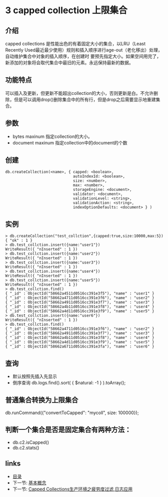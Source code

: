 # 3 capped collection  上限集合

## 介绍
capped collections 是性能出色的有着固定大小的集合，以LRU（Least Recently Used最近最少使用）规则和插入顺序进行age-out（老化移出）处理，自动维护集合中对象的插入顺序，在创建时 要预先指定大小。如果空间用完了，新添加的对象将会取代集合中最旧的元素。永远保持最新的数据。

## 功能特点
可以插入及更新，但更新不能超出collection的大小，否则更新是白。不允许删除，但是可以调用drop()删除集合中的所有行，但是drop之后需要显示地重建集合。

## 参数
* bytes maxinum 指定collection的大小。
* document maxinum 指定collection中的document的个数

## 创建
```
db.createCollection(<name>, { capped: <boolean>,
                              autoIndexId: <boolean>,
                              size: <number>,
                              max: <number>,
                              storageEngine: <document>,
                              validator: <document>,
                              validationLevel: <string>,
                              validationAction: <string>,
                              indexOptionDefaults: <document> } )
```

## 实例
```
> db.createCollection("test_collction",{capped:true,size:10000,max:5})
{ "ok" : 1 }
> db.test_collction.insert({name:"user1"})
WriteResult({ "nInserted" : 1 })
> db.test_collction.insert({name:"user2"})
WriteResult({ "nInserted" : 1 })
> db.test_collction.insert({name:"user3"})
WriteResult({ "nInserted" : 1 })
> db.test_collction.insert({name:"user4"})
WriteResult({ "nInserted" : 1 })
> db.test_collction.insert({name:"user5"})
WriteResult({ "nInserted" : 1 })
> db.test_collction.find()
{ "_id" : ObjectId("58662a4511d0516cc391e3f5"), "name" : "user1" }
{ "_id" : ObjectId("58662a4711d0516cc391e3f6"), "name" : "user2" }
{ "_id" : ObjectId("58662a4911d0516cc391e3f7"), "name" : "user3" }
{ "_id" : ObjectId("58662a4b11d0516cc391e3f8"), "name" : "user4" }
{ "_id" : ObjectId("58662a4d11d0516cc391e3f9"), "name" : "user5" }
> db.test_collction.insert({name:"user6"})
WriteResult({ "nInserted" : 1 })
> db.test_collction.find()
{ "_id" : ObjectId("58662a4711d0516cc391e3f6"), "name" : "user2" }
{ "_id" : ObjectId("58662a4911d0516cc391e3f7"), "name" : "user3" }
{ "_id" : ObjectId("58662a4b11d0516cc391e3f8"), "name" : "user4" }
{ "_id" : ObjectId("58662a4d11d0516cc391e3f9"), "name" : "user5" }
{ "_id" : ObjectId("58662a6711d0516cc391e3fa"), "name" : "user6" }
```

## 查询
* 默认按照先插入先显示
* 倒序查询 db.logs.find().sort( { $natural: -1 } ).toArray();

## 普通集合转换为上限集合
db.runCommand({"convertToCapped": "mycoll", size: 100000});

## 判断一个集合是否是固定集合有两种方法：
* db.c2.isCapped()
* db.c2.stats()

## links
  * [目录](<preface.md>)
  * 下一节: [基本概念](<02.1.md>)
  * 下一节: [Capped Collections生产环境之疲劳度过滤,日志应用](<03.2.md>)